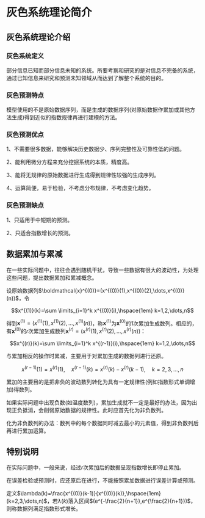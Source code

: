 # 灰色系统理论简介

## 灰色系统理论介绍

### 灰色系统定义

部分信息已知而部分信息未知的系统。所要考察和研究的是对信息不完备的系统，通过已知信息来研究和预测未知领域从而达到了解整个系统的目的。

### 灰色预测特点

模型使用的不是原始数据序列，而是生成的数据序列(对原始数据作累加或其他方法生成)得到近似的指数规律再进行建模的方法。

### 灰色预测优点

1、不需要很多数据，能够解决历史数据少、序列完整性及可靠性低的问题。

2、能利用微分方程来充分挖掘系统的本质，精度高。

3、能将无规律的原始数据进行生成得到规律性较强的生成序列。

4、运算简便，易于检验，不考虑分布规律，不考虑变化趋势。

### 灰色预测缺点

1、只适用于中短期的预测。

2、只适合指数增长的预测。

## 数据累加与累减

在一些实际问题中，往往会遇到随机干扰，导致一些数据有很大的波动性，为处理这些问题，提出数据累加和累减概念。

设原始数据列$`\boldmathcal{x}^{(0)}=(x^{(0)}(1),x^{(0)}(2),\dots,x^{(0)}(n))`$，令

$$x^{(1)}(k)=\sum \limits_{i=1}^k x^{(0)}(i),\hspace{1em} k=1,2,\dots,n$$

得到$`\boldsymbol{x}^{(1)}=(x^{(1)}(1),x^{(1)}(2),\dots,x^{(1)}(n))`$，称$`\boldsymbol{x}^{(1)}`$为$`\boldsymbol{x}^{(0)}`$的1次累加生成数列。相应的，有$`\boldsymbol{x}^{(0)}`$的$`r`$次累加生成数列$`\boldsymbol{x}^{(r)}=(x^{(r)}(1),x^{(r)}(2),\dots,x^{(r)}(n))`$：

$$x^{(r)}(k)=\sum \limits_{i=1}^k x^{(r-1)}(i),\hspace{1em} k=1,2,\dots,n$$

与累加相反的操作时累减，主要用于对累加生成的数据列进行还原。

$$x^{(r-1)}(1)=x^{(r)}(1),\hspace{1em} x^{(r-1)}(k)=x^{(r)}(k)-x^{(r)}(k-1),\hspace{1em} k=2,3,\dots,n$$

累加的主要目的是把非负的波动数列转化为具有一定规律性(例如指数形式单调增加)得数列。

如果实际问题中出现负数(如温度数列)，累加生成就不一定是最好的办法，因为出现正负抵消，会削弱原始数据的规律性。此时应首先化为非负数列。

化为非负数列的办法：数列中的每个数据同时减去最小的元素值，得到非负数列后再进行累加运算。

## 特别说明

在实际问题中，一般来说，经过$`r`$次累加后的数据呈现指数增长即停止累加。

在误差检验或预测时，应还原后在进行，不能按照累加数据进行误差计算或预测。

定义$`\lambda(k)=\frac{x^{(0)}(k-1)}{x^{(0)}(k)},\hspace{1em} (k=2,3,\dots,n)`$，若$`\lambda(k)`$落入区间$`(e^{-\frac{2}{n+1}},e^{\frac{2}{n+1}})`$，则称数据列满足指数形式增长。
